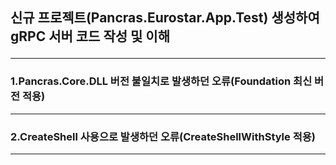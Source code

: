 ## 신규 프로젝트(Pancras.Eurostar.App.Test) 생성하여 gRPC 서버 코드 작성 및 이해<hr/>
### 1.Pancras.Core.DLL 버전 불일치로 발생하던 오류(Foundation 최신 버전 적용)<hr/>
### 2.CreateShell 사용으로 발생하던 오류(CreateShellWithStyle 적용)<hr/>
